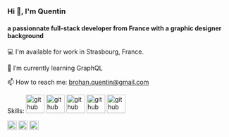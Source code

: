 ### Hi 👋, I'm Quentin
#### a passionnate full-stack developer from France with a graphic designer background

💻 I'm available for work in Strasbourg, France.

🌱 I’m currently learning GraphQL

📫 How to reach me: brohan.quentin@gmail.com 

Skills: <img src='https://cdn.jsdelivr.net/npm/simple-icons@3.0.1/icons/react.svg' alt='github' height='42'> <img src='https://cdn.jsdelivr.net/npm/simple-icons@3.0.1/icons/javascript.svg' alt='github' height='42'> <img src='https://cdn.jsdelivr.net/npm/simple-icons@3.0.1/icons/html5.svg' alt='github' height='42'> <img src='https://cdn.jsdelivr.net/npm/simple-icons@3.0.1/icons/css3.svg' alt='github' height='42'> <img src='https://cdn.jsdelivr.net/npm/simple-icons@3.0.1/icons/node-dot-js.svg' alt='github' height='42'>

[<img src='https://cdn.jsdelivr.net/npm/simple-icons@3.0.1/icons/github.svg' alt='github' height='21'>](https://github.com/https://github.com/quentinbrohan)  [<img src='https://cdn.jsdelivr.net/npm/simple-icons@3.0.1/icons/linkedin.svg' alt='linkedin' height='21'>](https://www.linkedin.com/in/https://www.linkedin.com/in/quentinbrohan//)  [<img src='https://cdn.jsdelivr.net/npm/simple-icons@3.0.1/icons/icloud.svg' alt='website' height='21'>](https://quentinbrohan.github.io/)  
